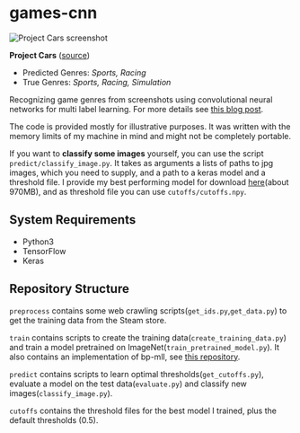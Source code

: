 # games-cnn
![Project Cars screenshot](https://vanhavel.github.io/img/games-cnn/project_cars.jpg)

**Project Cars** ([source](http://store.steampowered.com/app/234630/Project_CARS/))
 - Predicted Genres: *Sports, Racing*
 - True Genres: *Sports, Racing, Simulation*

Recognizing game genres from screenshots using convolutional neural networks for multi label learning. 
For more details see [this blog post](https://vanhavel.github.io/2017/09/12/cnn-games.html).

The code is provided mostly for illustrative purposes. It was written with the memory limits of my machine in mind and might not be completely portable.

If you want to **classify some images** yourself, you can use the script `predict/classify_image.py`. It takes as arguments a lists of paths to jpg images, which you need to supply, and a path to a keras model and a threshold file.
I provide my best performing model for download [here](https://www.dropbox.com/s/efra87b32f6vrcv/xception_trained?dl=0)(about 970MB), and as threshold file you can use `cutoffs/cutoffs.npy`.

## System Requirements
 - Python3
 - TensorFlow
 - Keras

## Repository Structure
`preprocess` contains some web crawling scripts(`get_ids.py`,`get_data.py`) to get the training data from the Steam store. 

`train` contains scripts to create the training data(`create_training_data.py`) and train a model pretrained on ImageNet(`train_pretrained_model.py`). It also contains an implementation of bp-mll, see [this repository](https://github.com/vanHavel/bp-mll-tensorflow).

`predict` contains scripts to learn optimal thresholds(`get_cutoffs.py`), evaluate a model on the test data(`evaluate.py`) and classify new images(`classify_image.py`).

`cutoffs` contains the threshold files for the best model I trained, plus the default thresholds (0.5).
